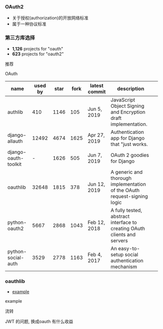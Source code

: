 ### OAuth2

- 关于授权(authorization)的开放网络标准
- 属于一种协议标准

### 第三方库选择

- **1,126** projects for "oauth"
- **623** projects for "oauth2"

推荐

OAuth

| name                 | used by | star | fork | latest commit | description                                                  |      |
| -------------------- | ------- | ---- | ---- | ------------- | ------------------------------------------------------------ | ---- |
| authlib              | 410     | 1146 | 105  | Jun 5, 2019   | JavaScript Object Signing and Encryption draft implementation. |      |
| django-allauth       | 12492   | 4674 | 1625 | Apr 27, 2019  | Authentication app for Django that "just works.              |      |
| django-oauth-toolkit | -       | 1626 | 505  | Jun 7, 2019   | OAuth 2 goodies for Django                                   |      |
| oauthlib             | 32648   | 1815 | 378  | Jun 12, 2019  | A generic and thorough implementation of the OAuth request-signing logic |      |
| python-oauth2        | 5667    | 2868 | 1043 | Feb 12, 2018  | A fully tested, abstract interface to creating OAuth clients and servers |      |
| python-social-auth   | 3529    | 2778 | 1163 | Feb 4, 2017   | An easy-to-setup social authentication mechanism             |      |

### oauthlib

- [example](https://github.com/oauthlib/oauthlib/blob/v3.0.1/examples/skeleton_oauth2_web_application_server.py)

example

流转

JWT 的问题, 换成oauth 有什么收益